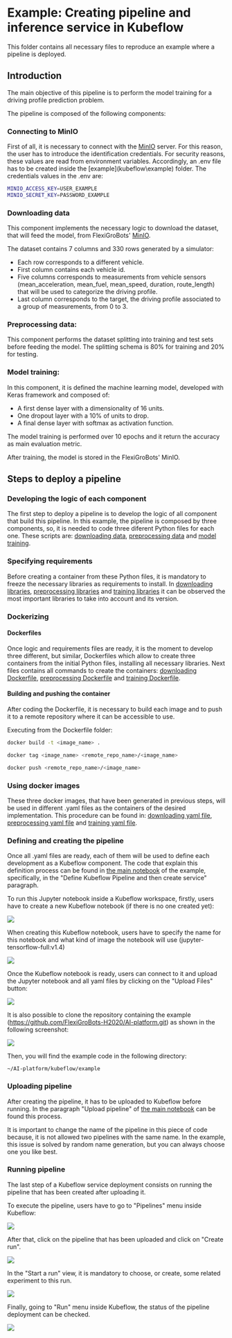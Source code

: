 # Example: Creating pipeline and inference service in Kubeflow

This folder contains all necessary files to reproduce an example where a pipeline is deployed.

## Introduction
The main objective of this pipeline is to perform the model training for a driving profile prediction problem. 

The pipeline is composed of the following components:

### Connecting to MinIO
First of all, it is necessary to connect with the [MinIO](https://minio.platform.flexigrobots-h2020.eu/) server. For this reason, the user has to introduce the identification credentials. For security reasons, these values are read from environment variables. Accordingly, an .env file has to be created inside the [example](kubeflow\example\) folder. The credentials values in the .env are: 

```bash
MINIO_ACCESS_KEY=USER_EXAMPLE
MINIO_SECRET_KEY=PASSWORD_EXAMPLE
```

### Downloading data
This component implements the necessary logic to download the dataset, that will feed the model, from FlexiGroBots' [MinIO](https://minio.platform.flexigrobots-h2020.eu/).

The dataset contains 7 columns and 330 rows generated by a simulator:
* Each row corresponds to a different vehicle.
* First column contains each vehicle id.
* Five columns corresponds to measurements from vehicle sensors (mean_acceleration, mean_fuel, mean_speed, duration, route_length) that will be used to categorize the driving profile.
* Last column corresponds to the target, the driving profile associated to a group of measurements, from 0 to 3.

### Preprocessing data:
This component performs the dataset splitting into training and test sets before feeding the model. The splitting schema is 80% for training and 20% for testing.

### Model training:
In this component, it is defined the machine learning model, developed with Keras framework and composed of:
* A first dense layer with a dimensionality of 16 units.
* One dropout layer with a 10% of units to drop.
* A final dense layer with softmax as activation function. 

The model training is performed over 10 epochs and it return the accuracy as main evaluation metric.

After training, the model is stored in the FlexiGroBots' MinIO.

## Steps to deploy a pipeline

### Developing the logic of each component 
The first step to deploy a pipeline is to develop the logic of all component that build this pipeline. In this example, the pipeline is composed by three components, so, it is needed to code three diferent Python files for each one. These scripts are: [downloading data](/kubeflow/example/Download_data/download_data.py), [preprocessing data](/kubeflow/example/Preprocess_data/preprocess_data.py) and [model training](/kubeflow/example/Train_model/train_model.py).

### Specifying requirements
Before creating a container from these Python files, it is mandatory to freeze the necessary libraries as requirements to install. In [downloading libraries](/kubeflow/example/Download_data/requirements.txt), [preprocessing libraries](/kubeflow/example/Preprocess_data/requirements.txt) and [training libraries](/kubeflow/example/Train_model/requirements.txt) it can be observed the most important libraries to take into account and its version.

### Dockerizing

#### Dockerfiles
Once logic and requirements files are ready, it is the moment to develop three different, but similar, Dockerfiles which allow to create three containers from the initial Python files, installing all necessary libraries. Next files contains all commands to create the containers: [downloading Dockerfile](/kubeflow/example/Download_data/Dockerfile), [preprocessing Dockerfile](/kubeflow/example/Preprocess_data/Dockerfile) and [training Dockerfile](/kubeflow/example/Train_model/Dockerfile).

#### Building and pushing the container
After coding the Dockerfile, it is necessary to build each image and to push it to a remote repository where it can be accessible to use.

Executing from the Dockerfile folder:

```bash
docker build -t <image_name> .
```

```bash
docker tag <image_name> <remote_repo_name>/<image_name>
```

```bash
docker push <remote_repo_name>/<image_name>
```

### Using docker images
These three docker images, that have been generated in previous steps, will be used in different .yaml files as the containers of the desired implementation. This procedure can be found in: [downloading yaml file](/kubeflow/example/Download_data/download_data.yaml), [preprocessing yaml file](/kubeflow/example/Preprocess_data/preprocess_data.yaml) and [training yaml file](/kubeflow/example/Train_model/train_model.yaml).

### Defining and creating the pipeline
Once all .yaml files are ready, each of them will be used to define each development as a Kubeflow component. The code that explain this definition process can be found in [the main notebook](/kubeflow/example/demo-notebook.ipynb) of the example, specifically, in the "Define Kubeflow Pipeline and then create service" paragraph.

To run this Jupyter notebook inside a Kubeflow workspace, firstly, users have to create a new Kubeflow notebook (if there is no one created yet):

![](/kubeflow/example/pics/New_notebook.PNG)


When creating this Kubeflow notebook, users have to specify the name for this notebook and what kind of image the notebook will use (jupyter-tensorflow-full:v1.4)

![](/kubeflow/example/pics/Notebook_details.PNG)


Once the Kubeflow notebook is ready, users can connect to it and upload the Jupyter notebook and all yaml files by clicking on the "Upload Files" button:

![](/kubeflow/example/pics/Upload.PNG)

It is also possible to clone the repository containing the example (https://github.com/FlexiGroBots-H2020/AI-platform.git) as shown in the following screenshot:

![](/kubeflow/example/pics/Clone.PNG)

Then, you will find the example code in the following directory:

```
~/AI-platform/kubeflow/example
```

### Uploading pipeline
After creating the pipeline, it has to be uploaded to Kubeflow before running. In the paragraph "Upload pipeline" of [the main notebook](/kubeflow/example/demo-notebook.ipynb) can be found this process.

It is important to change the name of the pipeline in this piece of code because, it is not allowed two pipelines with the same name.
In the example, this issue is solved by random name generation,
but you can always choose one you like best.

### Running pipeline
The last step of a Kubeflow service deployment consists on running the pipeline that has been created after uploading it.

To execute the pipeline, users have to go to "Pipelines" menu inside Kubeflow:
 
 ![](/kubeflow/example/pics/Pipelines.PNG)
 
 After that, click on the pipeline that has been uploaded and click on "Create run".
 
![](/kubeflow/example/pics/Create_run.PNG)
 
 In the "Start a run" view, it is mandatory to choose, or create, some related experiment to this run.

 ![](/kubeflow/example/pics/Experiment.PNG)

Finally, going to "Run" menu inside Kubeflow, the status of the pipeline deployment can be checked.

 ![](/kubeflow/example/pics/Run.PNG)

